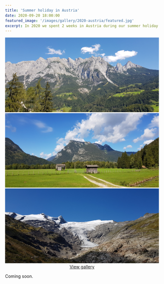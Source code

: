 ```yaml
---
title: 'Summer holiday in Austria'
date: 2020-09-20 18:00:00
featured_image: '/images/gallery/2020-austria/featured.jpg'
excerpt: In 2020 we spent 2 weeks in Austria during our summer holiday. From the end of August until the middle of September. We went by car from camping to camping with a tent as usual.
---
```


<div class="gallery" data-columns="1">
	<img src="/images/gallery/2020-austria/featured.jpg">
	<img src="/images/gallery/2020-austria/little-hut.jpg">
	<img src="/images/gallery/2020-austria/gletcher.jpg">
</div>

<div style="text-align: center">
	<a href="/gallery/2020-austria" class="button">View gallery</a>
</div>

Coming soon.
